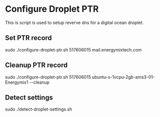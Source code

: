 # Configure Droplet PTR

This is script is used to setup reverve dns for a digital ocean droplet.

## Set PTR record

sudo ./configure-droplet-ptr.sh 517606015 mail.energymixtech.com

## Cleanup PTR record  

sudo ./configure-droplet-ptr.sh 517606015 ubuntu-s-1vcpu-2gb-ams3-01-Energymix1 --cleanup

## Detect settings

sudo ./detect-droplet-settings.sh
